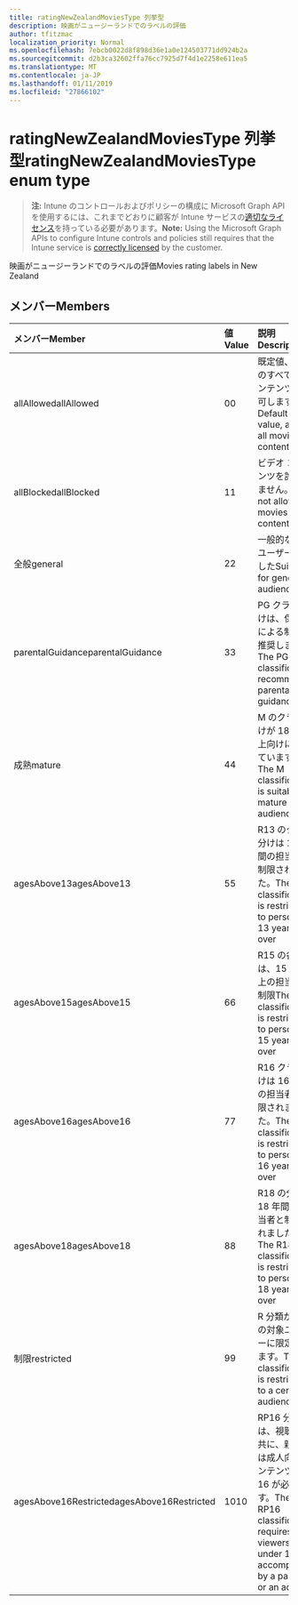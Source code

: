 ```yaml
---
title: ratingNewZealandMoviesType 列挙型
description: 映画がニュージーランドでのラベルの評価
author: tfitzmac
localization_priority: Normal
ms.openlocfilehash: 7ebcb0022d8f898d36e1a0e124503771dd924b2a
ms.sourcegitcommit: d2b3ca32602ffa76cc7925d7f4d1e2258e611ea5
ms.translationtype: MT
ms.contentlocale: ja-JP
ms.lasthandoff: 01/11/2019
ms.locfileid: "27866102"
---
```

# <a name="ratingnewzealandmoviestype-enum-type"></a><span data-ttu-id="49b78-103">ratingNewZealandMoviesType 列挙型</span><span class="sxs-lookup"><span data-stu-id="49b78-103">ratingNewZealandMoviesType enum type</span></span>

> <span data-ttu-id="49b78-104">**注:** Intune のコントロールおよびポリシーの構成に Microsoft Graph API を使用するには、これまでどおりに顧客が Intune サービスの[適切なライセンス](https://go.microsoft.com/fwlink/?linkid=839381)を持っている必要があります。</span><span class="sxs-lookup"><span data-stu-id="49b78-104">**Note:** Using the Microsoft Graph APIs to configure Intune controls and policies still requires that the Intune service is [correctly licensed](https://go.microsoft.com/fwlink/?linkid=839381) by the customer.</span></span>

<span data-ttu-id="49b78-105">映画がニュージーランドでのラベルの評価</span><span class="sxs-lookup"><span data-stu-id="49b78-105">Movies rating labels in New Zealand</span></span>
## <a name="members"></a><span data-ttu-id="49b78-106">メンバー</span><span class="sxs-lookup"><span data-stu-id="49b78-106">Members</span></span>
|<span data-ttu-id="49b78-107">メンバー</span><span class="sxs-lookup"><span data-stu-id="49b78-107">Member</span></span>|<span data-ttu-id="49b78-108">値</span><span class="sxs-lookup"><span data-stu-id="49b78-108">Value</span></span>|<span data-ttu-id="49b78-109">説明</span><span class="sxs-lookup"><span data-stu-id="49b78-109">Description</span></span>|
|:---|:---|:---|
|<span data-ttu-id="49b78-110">allAllowed</span><span class="sxs-lookup"><span data-stu-id="49b78-110">allAllowed</span></span>|<span data-ttu-id="49b78-111">0</span><span class="sxs-lookup"><span data-stu-id="49b78-111">0</span></span>|<span data-ttu-id="49b78-112">既定値、映画のすべてのコンテンツを許可します。</span><span class="sxs-lookup"><span data-stu-id="49b78-112">Default value, allow all movies content</span></span>|
|<span data-ttu-id="49b78-113">allBlocked</span><span class="sxs-lookup"><span data-stu-id="49b78-113">allBlocked</span></span>|<span data-ttu-id="49b78-114">1</span><span class="sxs-lookup"><span data-stu-id="49b78-114">1</span></span>|<span data-ttu-id="49b78-115">ビデオ コンテンツを許可しません。</span><span class="sxs-lookup"><span data-stu-id="49b78-115">Do not allow any movies content</span></span>|
|<span data-ttu-id="49b78-116">全般</span><span class="sxs-lookup"><span data-stu-id="49b78-116">general</span></span>|<span data-ttu-id="49b78-117">2</span><span class="sxs-lookup"><span data-stu-id="49b78-117">2</span></span>|<span data-ttu-id="49b78-118">一般的な対象ユーザーに適した</span><span class="sxs-lookup"><span data-stu-id="49b78-118">Suitable for general audience</span></span>|
|<span data-ttu-id="49b78-119">parentalGuidance</span><span class="sxs-lookup"><span data-stu-id="49b78-119">parentalGuidance</span></span>|<span data-ttu-id="49b78-120">3</span><span class="sxs-lookup"><span data-stu-id="49b78-120">3</span></span>|<span data-ttu-id="49b78-121">PG クラス分けは、保護者による制限を推奨します。</span><span class="sxs-lookup"><span data-stu-id="49b78-121">The PG classification recommends parental guidance</span></span>|
|<span data-ttu-id="49b78-122">成熟</span><span class="sxs-lookup"><span data-stu-id="49b78-122">mature</span></span>|<span data-ttu-id="49b78-123">4</span><span class="sxs-lookup"><span data-stu-id="49b78-123">4</span></span>|<span data-ttu-id="49b78-124">M のクラス分けが 18 歳以上向けに適しています。</span><span class="sxs-lookup"><span data-stu-id="49b78-124">The M classification is suitable for mature audience</span></span>|
|<span data-ttu-id="49b78-125">agesAbove13</span><span class="sxs-lookup"><span data-stu-id="49b78-125">agesAbove13</span></span>|<span data-ttu-id="49b78-126">5</span><span class="sxs-lookup"><span data-stu-id="49b78-126">5</span></span>|<span data-ttu-id="49b78-127">R13 のクラス分けは 13 年間の担当者と制限されました。</span><span class="sxs-lookup"><span data-stu-id="49b78-127">The R13 classification is restricted to persons 13 years and over</span></span>|
|<span data-ttu-id="49b78-128">agesAbove15</span><span class="sxs-lookup"><span data-stu-id="49b78-128">agesAbove15</span></span>|<span data-ttu-id="49b78-129">6</span><span class="sxs-lookup"><span data-stu-id="49b78-129">6</span></span>|<span data-ttu-id="49b78-130">R15 の各分類は、15 年以上の担当者と制限</span><span class="sxs-lookup"><span data-stu-id="49b78-130">The R15 classification is restricted to persons 15 years and over</span></span>|
|<span data-ttu-id="49b78-131">agesAbove16</span><span class="sxs-lookup"><span data-stu-id="49b78-131">agesAbove16</span></span>|<span data-ttu-id="49b78-132">7</span><span class="sxs-lookup"><span data-stu-id="49b78-132">7</span></span>|<span data-ttu-id="49b78-133">R16 クラス分けは 16 年間の担当者と制限されました。</span><span class="sxs-lookup"><span data-stu-id="49b78-133">The R16 classification is restricted to persons 16 years and over</span></span>|
|<span data-ttu-id="49b78-134">agesAbove18</span><span class="sxs-lookup"><span data-stu-id="49b78-134">agesAbove18</span></span>|<span data-ttu-id="49b78-135">8</span><span class="sxs-lookup"><span data-stu-id="49b78-135">8</span></span>|<span data-ttu-id="49b78-136">R18 の分類は 18 年間の担当者と制限されました。</span><span class="sxs-lookup"><span data-stu-id="49b78-136">The R18 classification is restricted to persons 18 years and over</span></span>|
|<span data-ttu-id="49b78-137">制限</span><span class="sxs-lookup"><span data-stu-id="49b78-137">restricted</span></span>|<span data-ttu-id="49b78-138">9</span><span class="sxs-lookup"><span data-stu-id="49b78-138">9</span></span>|<span data-ttu-id="49b78-139">R 分類が特定の対象ユーザーに限定されます。</span><span class="sxs-lookup"><span data-stu-id="49b78-139">The R classification is restricted to a certain audience</span></span>|
|<span data-ttu-id="49b78-140">agesAbove16Restricted</span><span class="sxs-lookup"><span data-stu-id="49b78-140">agesAbove16Restricted</span></span>|<span data-ttu-id="49b78-141">10</span><span class="sxs-lookup"><span data-stu-id="49b78-141">10</span></span>|<span data-ttu-id="49b78-142">RP16 分類には、視聴者と共に、親または成人向けコンテンツを 16 が必要です。</span><span class="sxs-lookup"><span data-stu-id="49b78-142">The RP16 classification requires viewers under 16 accompanied by a parent or an adult</span></span>|



